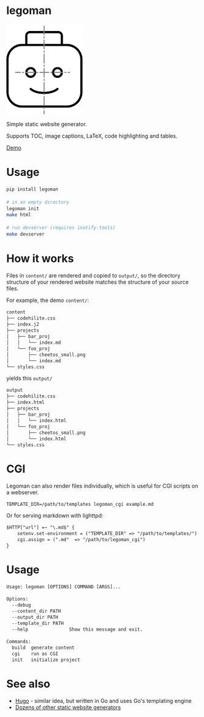 # legoman

<img src="demo/content/man.svg" width=200>

Simple static website generator.

Supports TOC, image captions, LaTeX, code highlighting and tables.

[Demo](http://evanw.org)

# Usage

``` bash
pip install legoman

# in an empty directory
legoman init
make html

# run devserver (requires inotify-tools)
make devserver
```

# How it works

Files in `content/` are rendered and copied to `output/`, so the directory structure of your rendered website matches the structure of your source files.

For example, the demo `content/`:
```
content
├── codehilite.css
├── index.j2
├── projects
│   ├── bar_proj
│   │   └── index.md
│   └── foo_proj
│       ├── cheetos_small.png
│       └── index.md
└── styles.css
```

yields this `output/`
```
output
├── codehilite.css
├── index.html
├── projects
│   ├── bar_proj
│   │   └── index.html
│   └── foo_proj
│       ├── cheetos_small.png
│       └── index.html
└── styles.css
```

# CGI

Legoman can also render files individually, which is useful for CGI scripts on a webserver.

    TEMPLATE_DIR=/path/to/templates legoman_cgi example.md
    
Or for serving markdown with lighttpd:

    $HTTP["url"] =~ "\.md$" {
    	setenv.set-environment = ("TEMPLATE_DIR" => "/path/to/templates/")
        cgi.assign = (".md"  => "/path/to/legoman_cgi")
    }
    
# Usage

    Usage: legoman [OPTIONS] COMMAND [ARGS]...

    Options:
      --debug
      --content_dir PATH
      --output_dir PATH
      --template_dir PATH
      --help               Show this message and exit.

    Commands:
      build  generate content
      cgi    run as CGI
      init   initialize project


# See also
- [Hugo](https://github.com/gohugoio/hugo) - similar idea, but written in Go and uses Go's templating engine
- [Dozens of other static website generators](https://www.staticgen.com/)
